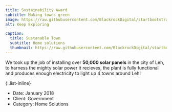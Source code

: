 ```yaml
---
title: Sustainability Award
subtitle: Making towns green
image: https://raw.githubusercontent.com/BlackrockDigital/startbootstrap-agency/master/src/assets/img/portfolio/02-full.jpg
alt: Keep Exploring

caption:
  title: Sustanable Town
  subtitle: Home solutions
  thumbnail: https://raw.githubusercontent.com/BlackrockDigital/startbootstrap-agency/master/src/assets/img/portfolio/02-thumbnail.jpg
---
```

  We took up the job of installing over **50,000 solar panels** in the city of Leh, to harness the mighty solar power it recieves, the plant is fully functional and produces enough electricity to light up 4 towns around Leh!

{:.list-inline}
- Date: January 2018
- Client: Government
- Category: Home Solutions

